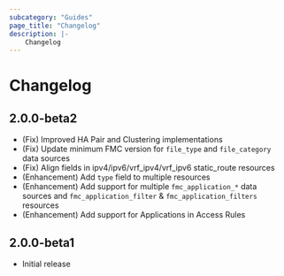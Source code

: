 ```yaml
---
subcategory: "Guides"
page_title: "Changelog"
description: |-
    Changelog
---
```


# Changelog

## 2.0.0-beta2

- (Fix) Improved HA Pair and Clustering implementations
- (Fix) Update minimum FMC version for `file_type` and `file_category` data sources
- (Fix) Align fields in ipv4/ipv6/vrf_ipv4/vrf_ipv6 static_route resources
- (Enhancement) Add `type` field to multiple resources
- (Enhancement) Add support for multiple `fmc_application_*` data sources and `fmc_application_filter` & `fmc_application_filters` resources
- (Enhancement) Add support for Applications in Access Rules

## 2.0.0-beta1

- Initial release

